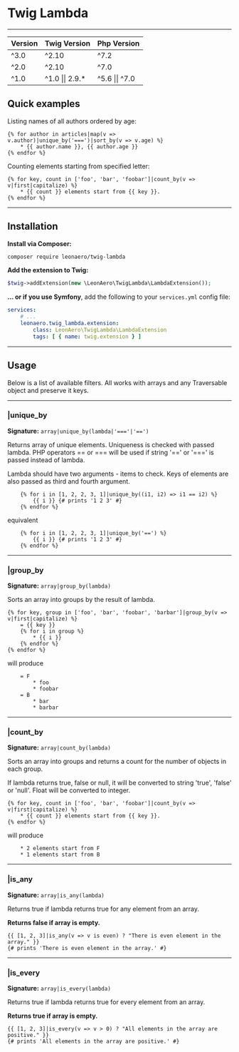 # Twig Lambda

----------------------------------------------------------------

| Version | Twig Version | Php Version | 
|---- |----|----|
| ^3.0 | ^2.10 | ^7.2 |
| ^2.0 | ^2.10 | ^7.0 |
| ^1.0 | ^1.0 &#124;&#124; 2.9.* | ^5.6 &#124;&#124; ^7.0 |

<a name="examples"></a>
## Quick examples

Listing names of all authors ordered by age:
```twig
{% for author in articles|map(v => v.author)|unique_by('===')|sort_by(v => v.age) %}
    * {{ author.name }}, {{ author.age }}
{% endfor %}
```

Counting elements starting from specified letter:
```twig
{% for key, count in ['foo', 'bar', 'foobar']|count_by(v => v|first|capitalize) %}
    * {{ count }} elements start from {{ key }}.
{% endfor %}
```

----------------------------------------------------------------

<a name="install"></a>
## Installation

**Install via Composer:**
```bash
composer require leonaero/twig-lambda
```

**Add the extension to Twig:**
```php
$twig->addExtension(new \LeonAero\TwigLambda\LambdaExtension());
```

**... or if you use Symfony**, add the following to your `services.yml` config file:

```yaml
services:
    # ...
    leonaero.twig_lambda.extension:
        class: LeonAero\TwigLambda\LambdaExtension
        tags: [ { name: twig.extension } ]
```

----------------------------------------------------------------

## Usage
Below is a list of available filters. All works with arrays and any Traversable object and preserve it keys.

----------------------------------------------------------------

<a name="unique_by"></a>
### |unique_by
**Signature:** `array|unique_by(lambda|'==='|'==')`

Returns array of unique elements. Uniqueness is checked with
passed lambda. PHP operators == or === will be used if
string '==' or '===' is passed instead of lambda.

Lambda should have two arguments - items to check. Keys of
elements are also passed as third and fourth argument.

```twig
    {% for i in [1, 2, 2, 3, 1]|unique_by((i1, i2) => i1 == i2) %}
        {{ i }} {# prints '1 2 3' #}
    {% endfor %}
```
equivalent
```twig
    {% for i in [1, 2, 2, 3, 1]|unique_by('==') %}
        {{ i }} {# prints '1 2 3' #}
    {% endfor %}
```


----------------------------------------------------------------

<a name="group_by"></a>
### |group_by
**Signature:** `array|group_by(lambda)`

Sorts an array into groups by the result of lambda.

```twig
{% for key, group in ['foo', 'bar', 'foobar', 'barbar']|group_by(v => v|first|capitalize) %}
    = {{ key }}
    {% for i in group %}
        * {{ i }}
    {% endfor %}
{% endfor %}
```
will produce
```
    = F
        * foo
        * foobar
    = B
        * bar
        * barbar
```

----------------------------------------------------------------

<a name="count_by"></a>
### |count_by
**Signature:** `array|count_by(lambda)`

Sorts an array into groups and returns a count for the number of
objects in each group.

If lambda returns true, false or null, it will be converted to
string 'true', 'false' or 'null'. Float will be converted to
integer.

```twig
{% for key, count in ['foo', 'bar', 'foobar']|count_by(v => v|first|capitalize) %}
    * {{ count }} elements start from {{ key }}.
{% endfor %}
```
will produce
```
    * 2 elements start from F
    * 1 elements start from B
```

----------------------------------------------------------------

<a name="is_any"></a>
### |is_any
**Signature:** `array|is_any(lambda)`

Returns true if lambda returns true for any element from an array.

**Returns false if array is empty.**

```twig
{{ [1, 2, 3]|is_any(v => v is even) ? "There is even element in the array." }}
{# prints 'There is even element in the array.' #}
```

----------------------------------------------------------------

<a name="is_every"></a>
### |is_every
**Signature:** `array|is_every(lambda)`

Returns true if lambda returns true for every element from an array.

**Returns true if array is empty.**

```twig
{{ [1, 2, 3]|is_every(v => v > 0) ? "All elements in the array are positive." }}
{# prints 'All elements in the array are positive.' #}
```
